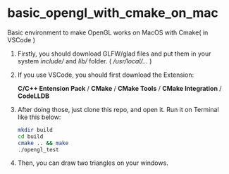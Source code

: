 # basic_opengl_with_cmake_on_mac
Basic environment to make OpenGL works on MacOS with Cmake( in VSCode ) 



1. Firstly, you should download GLFW/glad files and put them in your system *include/* and *lib/* folder. ( */usr/local/...* )

2. If you use VSCode, you should first download the Extension:

   **C/C++ Entension Pack** / **CMake** / **CMake Tools** / **CMake Integration** / **CodeLLDB**

3. After doing those, just clone this repo, and open it. Run it on Terminal like this below:

   ~~~ bash
   mkdir build
   cd build
   cmake .. && make
   ./opengl_test
   ~~~

4. Then, you can draw two triangles on your windows.
